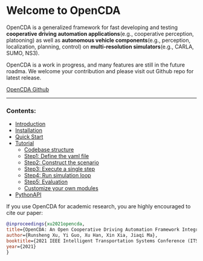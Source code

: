 Welcome to OpenCDA
=====

OpenCDA is a generalized framework for fast developing and testing <strong>cooperative driving automation
applications</strong>(e.g., cooperative perception, platooning) as well as <strong>autonomous vehicle components</strong>(e.g.,
perception, localization, planning, control) on <strong>multi-resolution simulators</strong>(e.g., CARLA, SUMO, NS3).

OpenCDA is a work in progress, and many features are still in the future roadma.
 We welcome your contribution and please visit out Github repo for latest release.


<div class="build-buttons">
<a href="https://github.com/ucla-mobility/OpenCDA" target="_blank" class="btn btn-neutral" title="Go to the latest OpenCDA release">
OpenCDA Github</a>
</div>

---
### Contents:
* [Introduction](OpenCDA_introduction.md)
* [Installation](OpenCDA_installation.md)
* [Quick Start](OpenCDA_getstarted.md)
* [Tutorial](OpenCDA_tutorial.md)
    * [Codebase structure](codebase_structure.md)
    * [Step1: Define the yaml file](OpenCDA_tutorial.md#step1-define-the-yaml-file)
    * [Step2: Construct the scenario](OpenCDA_tutorial.md#step2-construct-scenario)
    * [Step3: Execute a single step](OpenCDA_tutorial.md#step3-execute-a-single-step)
    * [Step4: Run simulation loop](OpenCDA_tutorial.md#step4-keep-the-simulation-loop-running)
    * [Step5: Evaluation](OpenCDA_tutorial.md#step5-evaluation)
    * [Customize your own modules](OpenCDA_tutorial.md#customize-your-own-algorithms)
* [PythonAPI](modules.rst)


If you use OpenCDA for academic research, you are highly encouraged to cite our paper:
 ```bibtex
@inproceedings{xu2021opencda,
title={OpenCDA: An Open Cooperative Driving Automation Framework Integrated with Multi-resolution Simulations},
author={Runsheng Xu, Yi Guo, Xu Han, Xin Xia, Jiaqi Ma},
booktitle={2021 IEEE Intelligent Transportation Systems Conference (ITSC)},
year={2021}
}
```
